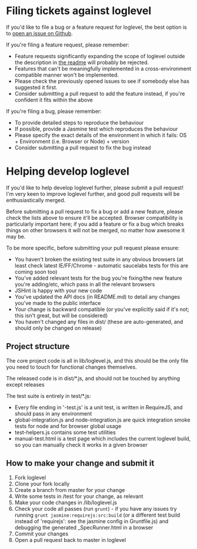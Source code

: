 Filing tickets against loglevel
===============================

If you'd like to file a bug or a feature request for loglevel, the best option is to [open an issue on Github](https://github.com/pimterry/loglevel/issues/new).

If you're filing a feature request, please remember:

* Feature requests significantly expanding the scope of loglevel outside the description in [the readme](https://github.com/pimterry/loglevel/blob/master/README.md) will probably be rejected.
* Features that can't be meaningfully implemented in a cross-environment compatible manner won't be implemented.
* Please check the previously opened issues to see if somebody else has suggested it first.
* Consider submitting a pull request to add the feature instead, if you're confident it fits within the above

If you're filing a bug, please remember:

* To provide detailed steps to reproduce the behaviour
* If possible, provide a Jasmine test which reproduces the behaviour
* Please specify the exact details of the environment in which it fails: OS + Environment (i.e. Browser or Node) + version
* Consider submitting a pull request to fix the bug instead

Helping develop loglevel
================================

If you'd like to help develop loglevel further, please submit a pull request! I'm very keen to improve loglevel further, and good pull requests will be enthusiastically merged.

Before submitting a pull request to fix a bug or add a new feature, please check the lists above to ensure it'll be accepted. Browser compatibility is particularly important here; if you add a feature or fix a bug which breaks things on other browsers it will not be merged, no matter how awesome it may be.

To be more specific, before submitting your pull request please ensure:

* You haven't broken the existing test suite in any obvious browsers (at least check latest IE/FF/Chrome - automatic saucelabs tests for this are coming soon too)
* You've added relevant tests for the bug you're fixing/the new feature you're adding/etc, which pass in all the relevant browsers
* JSHint is happy with your new code
* You've updated the API docs (in README.md) to detail any changes you've made to the public interface
* Your change is backward compatible (or you've explicitly said if it's not; this isn't great, but will be considered)
* You haven't changed any files in dist/ (these are auto-generated, and should only be changed on release)

Project structure
-----------------

The core project code is all in lib/loglevel.js, and this should be the only file you need to touch for functional changes themselves.

The released code is in dist/*.js, and should not be touched by anything except releases

The test suite is entirely in test/*.js:

* Every file ending in '-test.js' is a unit test, is written in RequireJS, and should pass in any environment
* global-integration.js and node-integration.js are quick integration smoke tests for node and for browser global usage
* test-helpers.js contains some test utilities
* manual-test.html is a test page which includes the current loglevel build, so you can manually check it works in a given browser

How to make your change and submit it
-------------------------------------

1. Fork loglevel
2. Clone your fork locally
3. Create a branch from master for your change
4. Write some tests in /test for your change, as relevant
5. Make your code changes in /lib/loglevel.js
6. Check your code all passes (run `grunt`) - if you have any issues try running `grunt jasmine:requirejs:src:build` (or a different test build instead of 'requirejs': see the jasmine config in Gruntfile.js) and debugging the generated _SpecRunner.html in a browser
7. Commit your changes
8. Open a pull request back to master in loglevel
